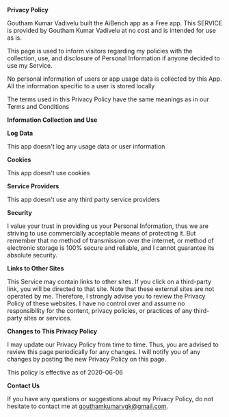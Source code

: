 **Privacy Policy**

Goutham Kumar Vadivelu built the AiBench app as a Free app. This SERVICE is provided by Goutham Kumar Vadivelu at no cost and is intended for use as is.

This page is used to inform visitors regarding my policies with the collection, use, and disclosure of Personal Information if anyone decided to use my Service.

No personal information of users or app usage data is collected by this App. All the information specific to a user is stored locally

The terms used in this Privacy Policy have the same meanings as in our Terms and Conditions

**Information Collection and Use**

**Log Data**

This app doesn't log any usage data or user information

**Cookies**

This app doesn't use cookies

**Service Providers**

This app doesn't use any third party service providers

**Security**

I value your trust in providing us your Personal Information, thus we are striving to use commercially acceptable means of protecting it. But remember that no method of transmission over the internet, or method of electronic storage is 100% secure and reliable, and I cannot guarantee its absolute security.

**Links to Other Sites**

This Service may contain links to other sites. If you click on a third-party link, you will be directed to that site. Note that these external sites are not operated by me. Therefore, I strongly advise you to review the Privacy Policy of these websites. I have no control over and assume no responsibility for the content, privacy policies, or practices of any third-party sites or services.


**Changes to This Privacy Policy**

I may update our Privacy Policy from time to time. Thus, you are advised to review this page periodically for any changes. I will notify you of any changes by posting the new Privacy Policy on this page.

This policy is effective as of 2020-06-06

**Contact Us**

If you have any questions or suggestions about my Privacy Policy, do not hesitate to contact me at gouthamkumarvgk@gmail.com.
